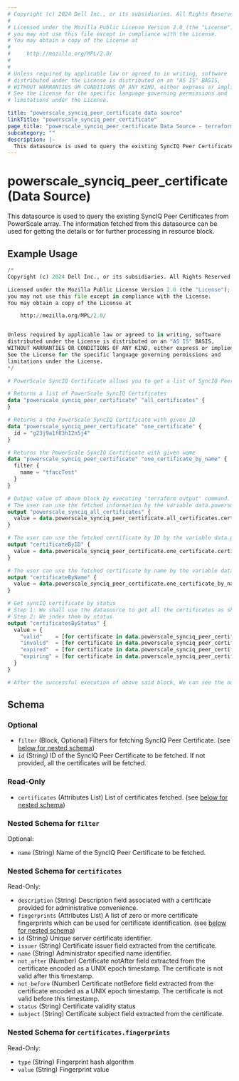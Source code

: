 ```yaml
---
# Copyright (c) 2024 Dell Inc., or its subsidiaries. All Rights Reserved.
#
# Licensed under the Mozilla Public License Version 2.0 (the "License");
# you may not use this file except in compliance with the License.
# You may obtain a copy of the License at
#
#     http://mozilla.org/MPL/2.0/
#
#
# Unless required by applicable law or agreed to in writing, software
# distributed under the License is distributed on an "AS IS" BASIS,
# WITHOUT WARRANTIES OR CONDITIONS OF ANY KIND, either express or implied.
# See the License for the specific language governing permissions and
# limitations under the License.

title: "powerscale_synciq_peer_certificate data source"
linkTitle: "powerscale_synciq_peer_certificate"
page_title: "powerscale_synciq_peer_certificate Data Source - terraform-provider-powerscale"
subcategory: ""
description: |-
  This datasource is used to query the existing SyncIQ Peer Certificates from PowerScale array. The information fetched from this datasource can be used for getting the details or for further processing in resource block.
---
```


# powerscale_synciq_peer_certificate (Data Source)

This datasource is used to query the existing SyncIQ Peer Certificates from PowerScale array. The information fetched from this datasource can be used for getting the details or for further processing in resource block.

## Example Usage

```terraform
/*
Copyright (c) 2024 Dell Inc., or its subsidiaries. All Rights Reserved.

Licensed under the Mozilla Public License Version 2.0 (the "License");
you may not use this file except in compliance with the License.
You may obtain a copy of the License at

    http://mozilla.org/MPL/2.0/


Unless required by applicable law or agreed to in writing, software
distributed under the License is distributed on an "AS IS" BASIS,
WITHOUT WARRANTIES OR CONDITIONS OF ANY KIND, either express or implied.
See the License for the specific language governing permissions and
limitations under the License.
*/

# PowerScale SyncIQ Certificate allows you to get a list of SyncIQ Peer Certificates or a peer certificate by its ID.

# Returns a list of PowerScale SyncIQ Certificates
data "powerscale_synciq_peer_certificate" "all_certificates" {
}

# Returns a the PowerScale SyncIQ Certificate with given ID
data "powerscale_synciq_peer_certificate" "one_certificate" {
  id = "g23j9a1f83h12n5j4"
}

# Returns the PowerScale SyncIQ Certificate with given name
data "powerscale_synciq_peer_certificate" "one_certificate_by_name" {
  filter {
    name = "tfaccTest"
  }
}

# Output value of above block by executing 'terraform output' command.
# The user can use the fetched information by the variable data.powerscale_synciq_peer_certificate.all_certificates.certificates
output "powerscale_synciq_all_certificates" {
  value = data.powerscale_synciq_peer_certificate.all_certificates.certificates
}

# The user can use the fetched certificate by ID by the variable data.powerscale_synciq_peer_certificate.one_certificate.certificates[0]
output "certificateByID" {
  value = data.powerscale_synciq_peer_certificate.one_certificate.certificates[0]
}

# The user can use the fetched certificate by name by the variable data.powerscale_synciq_peer_certificate.one_certificate_by_name.certificates[0]
output "certificateByName" {
  value = data.powerscale_synciq_peer_certificate.one_certificate_by_name.certificates[0]
}

# Get syncIQ certificate by status
# Step 1: We shall use the datasource to get all the certificates as shown above
# Step 2: We index them by status
output "certificatesByStatus" {
  value = {
    "valid"    = [for certificate in data.powerscale_synciq_peer_certificate.all_certificates.certificates : certificate if certificate.status == "valid"]
    "invalid"  = [for certificate in data.powerscale_synciq_peer_certificate.all_certificates.certificates : certificate if certificate.status == "invalid"]
    "expired"  = [for certificate in data.powerscale_synciq_peer_certificate.all_certificates.certificates : certificate if certificate.status == "expired"]
    "expiring" = [for certificate in data.powerscale_synciq_peer_certificate.all_certificates.certificates : certificate if certificate.status == "expiring"]
  }
}

# After the successful execution of above said block, We can see the output value by executing 'terraform output' command.
```

<!-- schema generated by tfplugindocs -->
## Schema

### Optional

- `filter` (Block, Optional) Filters for fetching SyncIQ Peer Certificate. (see [below for nested schema](#nestedblock--filter))
- `id` (String) ID of the SyncIQ Peer Certificate to be fetched. If not provided, all the certificates will be fetched.

### Read-Only

- `certificates` (Attributes List) List of certificates fetched. (see [below for nested schema](#nestedatt--certificates))

<a id="nestedblock--filter"></a>
### Nested Schema for `filter`

Optional:

- `name` (String) Name of the SyncIQ Peer Certificate to be fetched.


<a id="nestedatt--certificates"></a>
### Nested Schema for `certificates`

Read-Only:

- `description` (String) Description field associated with a certificate provided for administrative convenience.
- `fingerprints` (Attributes List) A list of zero or more certificate fingerprints which can be used for certificate identification. (see [below for nested schema](#nestedatt--certificates--fingerprints))
- `id` (String) Unique server certificate identifier.
- `issuer` (String) Certificate issuer field extracted from the certificate.
- `name` (String) Administrator specified name identifier.
- `not_after` (Number) Certificate notAfter field extracted from the certificate encoded as a UNIX epoch timestamp.  The certificate is not valid after this timestamp.
- `not_before` (Number) Certificate notBefore field extracted from the certificate encoded as a UNIX epoch timestamp.  The certificate is not valid before this timestamp.
- `status` (String) Certificate validity status
- `subject` (String) Certificate subject field extracted from the certificate.

<a id="nestedatt--certificates--fingerprints"></a>
### Nested Schema for `certificates.fingerprints`

Read-Only:

- `type` (String) Fingerprint hash algorithm
- `value` (String) Fingerprint value